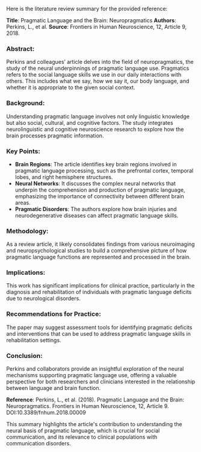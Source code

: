 Here is the literature review summary for the provided reference:

**Title**: Pragmatic Language and the Brain: Neuropragmatics
**Authors**: Perkins, L., et al.
**Source**: Frontiers in Human Neuroscience, 12, Article 9, 2018.

### Abstract:
Perkins and colleagues’ article delves into the field of neuropragmatics, the study of the neural underpinnings of pragmatic language use. Pragmatics refers to the social language skills we use in our daily interactions with others. This includes what we say, how we say it, our body language, and whether it is appropriate to the given social context.

### Background:
Understanding pragmatic language involves not only linguistic knowledge but also social, cultural, and cognitive factors. The study integrates neurolinguistic and cognitive neuroscience research to explore how the brain processes pragmatic information.

### Key Points:
- **Brain Regions**: The article identifies key brain regions involved in pragmatic language processing, such as the prefrontal cortex, temporal lobes, and right hemisphere structures.
- **Neural Networks**: It discusses the complex neural networks that underpin the comprehension and production of pragmatic language, emphasizing the importance of connectivity between different brain areas.
- **Pragmatic Disorders**: The authors explore how brain injuries and neurodegenerative diseases can affect pragmatic language skills.

### Methodology:
As a review article, it likely consolidates findings from various neuroimaging and neuropsychological studies to build a comprehensive picture of how pragmatic language functions are represented and processed in the brain.

### Implications:
This work has significant implications for clinical practice, particularly in the diagnosis and rehabilitation of individuals with pragmatic language deficits due to neurological disorders.

### Recommendations for Practice:
The paper may suggest assessment tools for identifying pragmatic deficits and interventions that can be used to address pragmatic language skills in rehabilitation settings.

### Conclusion:
Perkins and collaborators provide an insightful exploration of the neural mechanisms supporting pragmatic language use, offering a valuable perspective for both researchers and clinicians interested in the relationship between language and brain function.

**Reference**: Perkins, L., et al. (2018). Pragmatic Language and the Brain: Neuropragmatics. Frontiers in Human Neuroscience, 12, Article 9. DOI:10.3389/fnhum.2018.00009

This summary highlights the article's contribution to understanding the neural basis of pragmatic language, which is crucial for social communication, and its relevance to clinical populations with communication disorders.